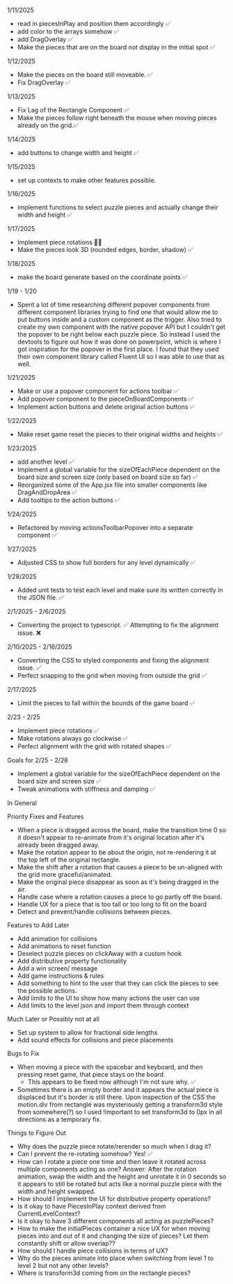 1/11/2025

- read in piecesInPlay and position them accordingly ✅
- add color to the arrays somehow ✅
- add DragOverlay ✅
- Make the pieces that are on the board not display in the initial spot ✅

1/12/2025

- Make the pieces on the board still moveable. ✅
- Fix DragOverlay ✅

1/13/2025

- Fix Lag of the Rectangle Component ✅
- Make the pieces follow right beneath the mouse when moving pieces already on the grid.✅

1/14/2025

- add buttons to change width and height ✅

1/15/2025

- set up contexts to make other features possible.

1/16/2025

- implement functions to select puzzle pieces and actually change their width and height ✅

1/17/2025

- Implement piece rotations 😵‍💫
- Make the pieces look 3D (rounded edges, border, shadow) ✅

1/18/2025

- make the board generate based on the coordinate points ✅

1/19 - 1/20

- Spent a lot of time researching different popover components from different component libraries trying to find one that would allow me to put buttons inside and a custom component as the trigger. Also tried to create my own component with the native popover API but I couldn't get the popover to be right below each puzzle piece. So instead I used the devtools to figure out how it was done on powerpoint, which is where I got inspiration for the popover in the first place. I found that they used their own component library called Fluent UI so I was able to use that as well.

1/21/2025

- Make or use a popover component for actions toolbar ✅
- Add popover component to the pieceOnBoardComponents ✅
- Implement action buttons and delete original action buttons ✅

1/22/2025

- Make reset game reset the pieces to their original widths and heights ✅

1/23/2025

- add another level ✅
- Implement a global variable for the sizeOfEachPiece dependent on the board size and screen size (only based on board size so far) ✅
- Reorganized some of the App.jsx file into smaller components like DragAndDropArea ✅
- Add tooltips to the action buttons ✅

1/24/2025

- Refactored by moving actionsToolbarPopover into a separate component ✅

1/27/2025

- Adjusted CSS to show full borders for any level dynamically ✅

1/28/2025

- Added unit tests to test each level and make sure its written correctly in the JSON file. ✅

2/1/2025 - 2/6/2025

- Converting the project to typescript. ✅ Attempting to fix the alignment issue. ❌

2/10/2025 - 2/16/2025

- Converting the CSS to styled components and fixing the alignment issue. ✅
- Perfect snapping to the grid when moving from outside the grid ✅

2/17/2025

- Limit the pieces to fall within the bounds of the game board ✅

2/23 - 2/25

- Implement piece rotations ✅
- Make rotations always go clockwise ✅
- Perfect alignment with the grid with rotated shapes ✅

Goals for 2/25 - 2/28

- Implement a global variable for the sizeOfEachPiece dependent on the board size and screen size ✅
- Tweak animations with stiffness and damping ✅

In General

Priority Fixes and Features

- When a piece is dragged across the board, make the transition time 0 so it doesn't appear to re-animate from it's original location after it's already been dragged away.
- Make the rotation appear to be about the origin, not re-rendering it at the top left of the original rectangle.
- Make the shift after a rotation that causes a piece to be un-aligned with the grid more graceful/animated.
- Make the original piece disappear as soon as it's being dragged in the air.
- Handle case where a rotation causes a piece to go partly off the board.
- Handle UX for a piece that is too tall or too long to fit on the board
- Detect and prevent/handle collisions between pieces.

Features to Add Later

- Add animation for collisions
- Add animations to reset function
- Deselect puzzle pieces on clickAway with a custom hook
- Add distributive property functionality
- Add a win screen/ message
- Add game instructions & rules
- Add something to hint to the user that they can click the pieces to see the possible actions.
- Add limits to the UI to show how many actions the user can use
- Add limits to the level json and import them through context

Much Later or Possibly not at all

- Set up system to allow for fractional side lengths
- Add sound effects for collisions and piece placements

Bugs to Fix

- When moving a piece with the spacebar and keyboard, and then pressing reset game, that piece stays on the board.
  - This appears to be fixed now although I'm not sure why. ✅
- Sometimes there is an empty border and it appears the actual piece is displaced but it's border is still there. Upon inspection of the CSS the motion.div from rectangle was mysteriously getting a transform3d style from somewhere(?) so I used !important to set transform3d to 0px in all directions as a temporary fix.

Things to Figure Out

- Why does the puzzle piece rotate/rerender so much when I drag it?
- Can I prevent the re-rotating somehow? Yes! ✅
- How can I rotate a piece one time and then leave it rotated across multiple components acting as one? Answer: After the rotation animation, swap the width and the height and unrotate it in 0 seconds so it appears to still be rotated but acts like a normal puzzle piece with the width and height swapped.
- How should I implement the UI for distributive property operations?
- Is it okay to have PiecesInPlay context derived from CurrentLevelContext?
- Is it okay to have 3 different components all acting as puzzlePieces?
- How to make the initialPieces container a nice UX for when moving pieces into and out of it and changing the size of pieces? Let them constantly shift or allow overlap??
- How should I handle piece collisions in terms of UX?
- Why do the pieces animate into place when switching from level 1 to level 2 but not any other levels?
- Where is transform3d coming from on the rectangle pieces?
